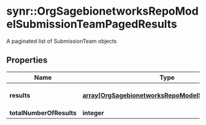 # synr::OrgSagebionetworksRepoModelSubmissionTeamPagedResults

A paginated list of SubmissionTeam objects

## Properties
Name | Type | Description | Notes
------------ | ------------- | ------------- | -------------
**results** | [**array[OrgSagebionetworksRepoModelSubmissionTeam]**](org.sagebionetworks.repo.model.SubmissionTeam.md) | The list of results for this page | [optional] 
**totalNumberOfResults** | **integer** |  | [optional] 


